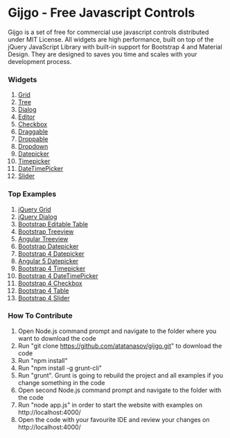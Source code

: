 # Gijgo - Free Javascript Controls

Gijgo is a set of free for commercial use javascript controls distributed under MIT License.
All widgets are high performance, built on top of the jQuery JavaScript Library with built-in support for Bootstrap 4 and Material Design.
They are designed to saves you time and scales with your development process.

### Widgets


1. [Grid](http://gijgo.com/grid)
2. [Tree](http://gijgo.com/tree)
3. [Dialog](http://gijgo.com/dialog)
4. [Editor](http://gijgo.com/editor)
5. [Checkbox](http://gijgo.com/checkbox)
6. [Draggable](http://gijgo.com/draggable)
7. [Droppable](http://gijgo.com/droppable)
8. [Dropdown](http://gijgo.com/dropdown)
9. [Datepicker](http://gijgo.com/datepicker)
10. [Timepicker](http://gijgo.com/timepicker)
11. [DateTimePicker](http://gijgo.com/datetimepicker)
12. [Slider](http://gijgo.com/slider)


### Top Examples


1. [jQuery Grid](http://gijgo.com/grid)
2. [jQuery Dialog](http://gijgo.com/dialog)
3. [Bootstrap Editable Table](http://gijgo.com/grid/demos/bootstrap-grid-inline-edit)
4. [Bootstrap Treeview](http://gijgo.com/tree/demos/bootstrap-treeview)
5. [Angular Treeview](http://gijgo.com/tree/demos/angular-treeview)
6. [Bootstrap Datepicker](http://gijgo.com/datepicker/example/bootstrap)
7. [Bootstrap 4 Datepicker](http://gijgo.com/datepicker/example/bootstrap-4)
8. [Angular 5 Datepicker](http://gijgo.com/datepicker/example/angular-5)
9. [Bootstrap 4 Timepicker](http://gijgo.com/timepicker/example/bootstrap-4)
10. [Bootstrap 4 DateTimePicker](http://gijgo.com/datetimepicker/example/bootstrap-4)
11. [Bootstrap 4 Checkbox](http://gijgo.com/checkbox/example/bootstrap-4)
12. [Bootstrap 4 Table](http://gijgo.com/grid/demos/bootstrap-4-table)
13. [Bootstrap 4 Slider](http://gijgo.com/slider/example/bootstrap-4)

### How To Contribute

1. Open Node.js command prompt and navigate to the folder where you want to download the code
2. Run "git clone https://github.com/atatanasov/gijgo.git" to download the code
3. Run "npm install"
4. Run "npm install -g grunt-cli"
5. Run "grunt". Grunt is going to rebuild the project and all examples if you change something in the code
6. Open second Node.js command prompt and navigate to the folder with the code
7. Run "node app.js" in order to start the website with examples on http://localhost:4000/
8. Open the code with your favourite IDE and review your changes on http://localhost:4000/